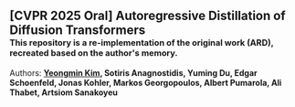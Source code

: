 ## [CVPR 2025 Oral] Autoregressive Distillation of Diffusion Transformers <br><sub><sub> This repository is a re-implementation of the original work (ARD), recreated based on the author's memory. </sub></sub>
Authors: **[Yeongmin Kim](https://sites.google.com/view/yeongmin-space), Sotiris Anagnostidis, Yuming Du, Edgar Schoenfeld, Jonas Kohler, Markos Georgopoulos, Albert Pumarola, Ali Thabet, Artsiom Sanakoyeu**  
